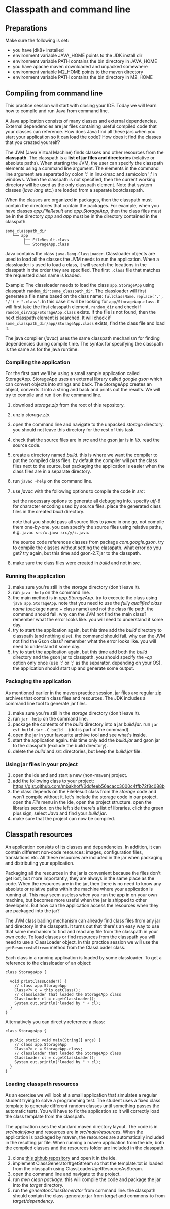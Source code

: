 # Classpath and command line

## Preparations

Make sure the following is set:
* you have jdk8+ installed
* environment variable JAVA_HOME points to the JDK install dir
* environment variable PATH contains the bin directory in JAVA_HOME
* you have apache maven downloaded and unpacked somewhere
* environment variable M2_HOME points to the maven directory
* environment variable PATH contains the bin directory in M2_HOME

## Compiling from command line

This practice session will start with closing your IDE.
Today we will learn how to compile and run Java from command line.

A Java application consists of many classes and external dependencies.
External dependencies are jar files containing useful compiled code that your classes can reference.
How does Java find all these jars when you start your application so it can load the code?
How does it find the classes that you created yourself?

The JVM (Java Virtual Machine) finds classes and other resources from the **classpath**.
The classpath is a **list of jar files and directories** (relative or absolute paths).
When starting the JVM, the user can specify the classpath elements using a command line argument.
The elements in the command line argument are separated by colon ':' in linux/mac and semicolon ';' in windows.
When the classpath is not specified, then the current working directory will be used as the only classpath element.
Note that system classes (*java.lang* etc.) are loaded from a separate bootclasspath.

When the classes are organized in packages, then the classpath must contain the directories that contain the packages.
For example, when you have classes *app.FileResult* and *app.StorageApp*, then the class files must be in the directory *app* and *app* must be in the directory contained in the classpath.

```
some_classpath_dir
   └── app
        ├── FileResult.class
        └── StorageApp.class
```

Java contains the class `java.lang.ClassLoader`.
Classloader objects are used to load all the classes the JVM needs to run the application.
When a classloader is used to load a class, it will search the locations in the classpath in the order they are specified.
The first `.class` file that matches the requested class name is loaded.

Example:
The classloader needs to load the class `app.StorageApp` using classpath `random_dir:some_classpath_dir`.
The classloader will first generate a file name based on the class name: `fullClassName.replace('.', '/') + ".class"`.
In this case it will be looking for `app/StorageApp.class`.
It will first take the first classpath element, `random_dir` and check if `random_dir/app/StorageApp.class` exists.
If the file is not found, then the next classpath element is searched.
It will check if `some_classpath_dir/app/StorageApp.class` exists, find the class file and load it.

The java compiler (*javac*) uses the same classpath mechanism for finding dependencies during compile time.
The syntax for specifying the classpath is the same as for the java runtime.

### Compiling the application

For the first part we'll be using a small sample application called StorageApp.
StorageApp uses an external library called *google gson* which can convert objects into strings and back.
The StorageApp creates an object, converts it into a string and back and prints out the results.
We will try to compile and run it on the command line.

1. download *storage.zip* from the root of this repository.
2. unzip *storage.zip*.
3. open the command line and navigate to the unpacked *storage* directory.
   you should not leave this directory for the rest of this task.
4. check that the source files are in *src* and the gson jar is in *lib*.
   read the source code.
5. create a directory named *build*.
   this is where we want the compiler to put the compiled class files.
   by default the compiler will put the class files next to the source, but packaging the application is easier when the class files are in a separate directory.
6. run `javac -help` on the command line.
7. use *javac* with the following options to compile the code in *src*:

   set the necessary options to generate all debugging info.
   specify *utf-8* for character encoding used by source files.
   place the generated class files in the created *build* directory.

   note that you should pass all source files to *javac* in one go, not compile them one-by-one.
   you can specify the source files using relative paths, e.g. `javac src/x.java src/y/z.java`.

   the source code references classes from package *com.google.gson*.
   try to compile the classes without setting the classpath.
   what error do you get?
   try again, but this time add gson-2.7.jar to the classpath.

8. make sure the class files were created in *build* and not in *src*.

### Running the application

1. make sure you're still in the *storage* directory (don't leave it).
2. run `java -help` on the command line.
3. the main method is in *app.StorageApp*.
   try to execute the class using `java app.StorageApp`.
   note that you need to use the *fully qualified class name* (package name + class name) and not the class file path.
   the command should fail. why can the JVM not find the main class?
   remember what the error looks like. you will need to understand it some day.
4. try to start the application again, but this time add the *build* directory to classpath (and nothing else).
   the command should fail. why can the JVM not find the Gson class?
   remember what the error looks like. you will need to understand it some day.
5. try to start the application again, but this time add both the *build* directory and the gson jar to classpath.
   you should specify the *-cp* option only once (use ':' or ';' as the separator, depending on your OS).
   the application should start up and generate some output.

### Packaging the application

As mentioned earlier in the maven practice session, jar files are regular zip archives that contain class files and resources.
The JDK includes a command line tool to generate jar files.

1. make sure you're still in the *storage* directory (don't leave it).
2. run `jar -help` on the command line.
3. package the contents of the *build* directory into a jar *build.jar*.
   run `jar cvf build.jar -C build .` (dot is part of the command).
4. open the jar in your favourite archive tool and see what's inside.
5. start the application again.
   this time only add the *build.jar* and gson jar to the classpath (exclude the build directory).
6. delete the *build* and *src* directories, but keep the *build.jar* file.

### Using jar files in your project

1. open the ide and and start a new (non-maven) project.
2. add the following class to your project:
   https://gist.github.com/mbakhoff/0ddfeeb56acacc3000c4ffb72f8c088b
3. the class depends on the FileResult class from the *storage* code and won't compile without it.
   let's include the storage code in our project.
   open the *File* menu in the ide, open the project structure.
   open the libraries section.
   on the left side there's a list of libraries.
   click the green plus sign, select *Java* and find your *build.jar*.
4. make sure that the project can now be compiled.

## Classpath resources

An application consists of its classes and dependencies.
In addition, it can contain different non-code resources: images, configuration files, translations etc.
All these resources are included in the jar when packaging and distributing your application.

Packaging all the resources in the jar is convenient because the files don't get lost, but more importantly, they are always in the same place as the code.
When the resources are in the jar, then there is no need to know any absolute or relative paths within the machine where your application is running at.
This may seem useless when you run the app in on your own machine, but becomes more useful when the jar is shipped to other developers.
But how can the application access the resources when they are packaged into the jar?

The JVM classloading mechanism can already find class files from any jar and directory in the classpath.
It turns out that there's an easy way to use that same mechanism to find and read any file from the classpath in your own code.
To load classes or find resources from the classpath you will need to use a ClassLoader object.
In this practice session we will use the `getResourceAsStream` method from the ClassLoader class.

Each class in a running application is loaded by some classloader.
To get a reference to the classloader of an object:

```
class StorageApp {

  void printClassLoader() {
    // class app.StorageApp
    Class<?> c = this.getClass();
    // classloader that loaded the StorageApp class
    ClassLoader cl = c.getClassLoader();
    System.out.println("loaded by " + cl);
  }
}
```

Alternatively you can directly reference a class:

```
class StorageApp {

  public static void main(String[] args) {
    // class app.StorageApp
    Class<?> c = StorageApp.class;
    // classloader that loaded the StorageApp class
    ClassLoader cl = c.getClassLoader();
    System.out.println("loaded by " + cl);
  }
}
```

### Loading classpath resources

As an exercise we will look at a small application that simulates a regular student trying to solve a programming test.
The student uses a fixed class template to generate different random classes until something passes the automatic tests.
You will have to fix the application so it will correctly load the class template from the classpath.

The application uses the standard maven directory layout.
The code is in *src/main/java* and resources are in *src/main/resources*.
When the application is packaged by maven, the resources are automatically included in the resulting jar file.
When running a maven application from the ide, both the compiled classes and the resources folder are included in the classpath.

1. clone [this github repository](https://github.com/mbakhoff/classpath-tutorial) and open it in the ide.
2. implement ClassGenerator#getStream so that the template.txt is loaded from the classpath using ClassLoader#getResourceAsStream.
3. open the command line and navigate to the project.
4. run *mvn clean package*.
   this will compile the code and package the jar into the *target* directory.
5. run the *generator.ClassGenerator* from command line.
   the classpath should contain the class-generator.jar from *target* and commons-io from *target/dependency*.
